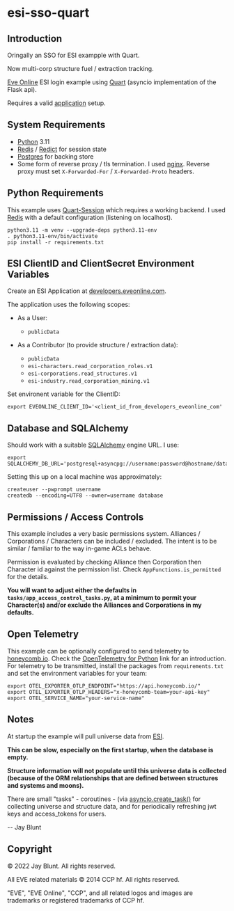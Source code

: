 # esi-sso-quart

## Introduction

Oringally an SSO for ESI exampple with Quart.

Now multi-corp structure fuel / extraction tracking.

[Eve Online](https://www.eveonline.com/) ESI login example using [Quart](https://quart.palletsprojects.com/en/latest/) (asyncio implementation of the Flask api).

Requires a valid [application](https://developers.eveonline.com/applications) setup.

## System Requirements

- [Python](https://python.org) 3.11
- [Redis](https://redis.io) / [Redict](https://redict.io) for session state
- [Postgres](https://postgresql.org) for backing store
- Some form of reverse proxy / tls termination. I used [nginx](https://nginx.org/). Reverse proxy must set `X-Forwarded-For` / `X-Forwarded-Proto` headers.

## Python Requirements

This example uses [Quart-Session](https://pypi.org/project/Quart-Session/) which requires a working backend. I used [Redis](https://redis.io) with a default configuration (listening on localhost).

```shell
python3.11 -m venv --upgrade-deps python3.11-env
. python3.11-env/bin/activate
pip install -r requirements.txt
```

## ESI ClientID and ClientSecret Environment Variables

Create an ESI Application at [developers.eveonline.com](https://developers.eveonline.com).

The application uses the following scopes:

- As a User:
  - `publicData`

- As a Contributor (to provide structure / extraction data):
  - `publicData`
  - `esi-characters.read_corporation_roles.v1`
  - `esi-corporations.read_structures.v1`
  - `esi-industry.read_corporation_mining.v1`

Set environent variable for the ClientID:

```shell
export EVEONLINE_CLIENT_ID='<client_id_from_developers_eveonline_com'
```

## Database and SQLAlchemy 

Should work with a suitable [SQLAlchemy](https://www.sqlalchemy.org) engine URL. I use:

```shell
export SQLALCHEMY_DB_URL='postgresql+asyncpg://username:password@hostname/database'
```

Setting this up on a local machine was approximately:

```shell
createuser --pwprompt username
createdb --encoding=UTF8 --owner=username database
```

## Permissions / Access Controls

This example includes a very basic permissions system.
Alliances / Corporations / Characters can be included / excluded.
The intent is to be similar / familiar to the way in-game ACLs behave.

Permission is evaluated by checking Alliance then Corporation then Character id against the permission list. Check `AppFunctions.is_permitted` for the details.

**You will want to adjust either the defaults in `tasks/app_access_control_tasks.py`, at a minimum to permit your Character(s) and/or exclude the Alliances and Corporations in my defaults.**

## Open Telemetry

This example can be optionally configured to send telemetry to [honeycomb.io](https://www.honeycomb.io).
Check the [OpenTelemetry for Python](https://docs.honeycomb.io/getting-data-in/opentelemetry/python/) link for an introduction.
For telemetry to be transmitted, install the packages from `requirements.txt` and set the environment variables for your team:
```shell
export OTEL_EXPORTER_OTLP_ENDPOINT="https://api.honeycomb.io/"
export OTEL_EXPORTER_OTLP_HEADERS="x-honeycomb-team=your-api-key"
export OTEL_SERVICE_NAME="your-service-name"
```

## Notes

At startup the example will pull universe data from [ESI](https://esi.evetech.net/).

**This can be slow, especially on the first startup, when the database is empty.**

**Structure information will not populate until this universe data is collected (because of the ORM relationships that are defined between structures and systems and moons).**

There are small "tasks" - coroutines - (via [asyncio.create_task()](https://docs.python.org/3/library/asyncio-task.html#asyncio.create_task) for collecting universe and structure data, and for periodically refreshing jwt keys and access_tokens for users.

-- Jay Blunt

## Copyright

© 2022 Jay Blunt. All rights reserved.

All EVE related materials © 2014 CCP hf. All rights reserved.

"EVE", "EVE Online", "CCP", and all related logos and images are trademarks or registered trademarks of CCP hf.
